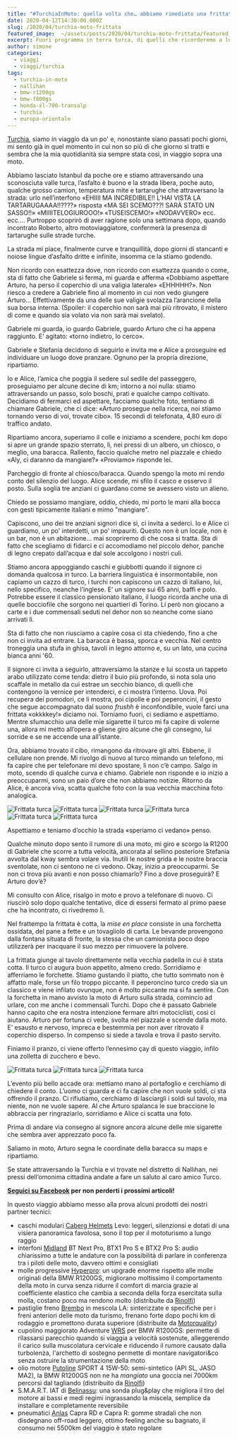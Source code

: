 ```yaml
---
title: "#TurchiaInMoto: quella volta che… abbiamo rimediato una frittata"
date: 2020-04-12T14:30:00.000Z
slug: /2020/04/turchia-moto-frittata
featured_image:  ~/assets/posts/2020/04/turchia-moto-frittata/featured_image.jpg
excerpt: Fuori programma in terra turca, di quelli che ricorderemo a lungo
author: simone
categories:
  - viaggi
  - viaggi/turchia
tags:
  - turchia-in-moto
  - nallihan
  - bmw-r1200gs
  - bmw-f800gs
  - honda-xl-700-transalp
  - turchia
  - europa-orientale
---
```


[Turchia](/categoria/viaggi/turchia), siamo in viaggio da un po' e, nonostante siano passati pochi giorni, mi sento già in quel momento in cui non so più di che giorno si tratti e sembra che la mia quotidianità sia sempre stata così, in viaggio sopra una moto.

Abbiamo lasciato Istanbul da poche ore e stiamo attraversando una sconosciuta valle turca, l’asfalto è buono e la strada libera, poche auto, qualche grosso camion, temperatura mite e tartarughe che attraversano la strada: urlo nell’interfono «EHIIII MA INCREDIBILE!! L’HAI VISTA LA TARTARUGAAAA!!????» risposta «MA SEI SCEMO???! SARÀ STATO UN SASSO!!» «MIIIITELOGIUROOO!» «TUSEISCEMO!» «NODAVVERO» ecc. ecc.… Purtroppo scoprirò di aver ragione solo una settimana dopo, quando incontrato Roberto, altro motoviaggiatore, confermerà la presenza di tartarughe sulle strade turche.

La strada mi piace, finalmente curve e tranquillità, dopo giorni di stancanti e noiose lingue d’asfalto dritte e infinite, insomma ce la stiamo godendo.

Non ricordo con esattezza dove, non ricordo con esattezza quando o come, sta di fatto che Gabriele si ferma, mi guarda e afferma «Dobbiamo aspettare Arturo, ha perso il coperchio di una valigia laterale» «EHHHHH?». Non riesco a credere a Gabriele fino al momento in cui non vedo giungere Arturo… Effettivamente da una delle sue valigie svolazza l’arancione della sua borsa interna. (Spoiler: il coperchio non sarà mai più ritrovato, il mistero di come e quando sia volato via non sarà mai svelato).

Gabriele mi guarda, io guardo Gabriele, guardo Arturo che ci ha appena raggiunto. E’ agitato: «torno indietro, lo cerco».

Gabriele e Stefania decidono di seguirlo e invita me e Alice a proseguire ed individuare un luogo dove pranzare. Ognuno per la propria direzione, ripartiamo.

Io e Alice, l’amica che poggia il sedere sul sedile del passeggero, proseguiamo per alcune decine di km; intorno a noi nulla: stiamo attraversando un passo, solo boschi, prati e qualche campo coltivato. Decidiamo di fermarci ed aspettare, facciamo qualche foto, tentiamo di chiamare Gabriele, che ci dice: «Arturo prosegue nella ricerca, noi stiamo tornando verso di voi, trovate cibo». 15 secondi di telefonata, 4,80 euro di traffico andato.

Ripartiamo ancora, superiamo il colle e iniziamo a scendere, pochi km dopo si apre un grande spazio sterrato, lì, nei pressi di un albero, un chiosco, o meglio, una baracca. Rallento, faccio qualche metro nel piazzale e chiedo «Aly, ci daranno da mangiare?» «Proviamo» risponde lei.

Parcheggio di fronte al chiosco/baracca. Quando spengo la moto mi rendo conto del silenzio del luogo. Alice scende, mi sfilo il casco e osservo il posto. Sulla soglia tre anziani ci guardano come se avessero visto un alieno.

Chiedo se possiamo mangiare, oddio, chiedo, mi porto le mani alla bocca con gesti tipicamente italiani e mimo "mangiare".

Capiscono, uno dei tre anziani signori dice si, ci invita a sederci. Io e Alice ci guardiamo, un po' interdetti, un po' impauriti. Questo non è un locale, non è un bar, non è un abitazione… mai scopriremo di che cosa si tratta. Sta di fatto che scegliamo di fidarci e ci accomodiamo nel piccolo dehor, panche di legno crepato dall’acqua e dal sole accolgono i nostri culi.

Stiamo ancora appoggiando caschi e giubbotti quando il signore ci domanda qualcosa in turco. La barriera linguistica è insormontabile, non capiamo un cazzo di turco, i turchi non capiscono un cazzo di italiano, lui, nello specifico, neanche l’inglese. E’ un signore sui 65 anni, baffi e polo. Potrebbe essere il classico pensionato italiano, il luogo ricorda anche una di quelle bocciofile che sorgono nei quartieri di Torino. Li però non giocano a carte e i due commensali seduti nel dehor non so neanche come siano arrivati lì.

Sta di fatto che non riusciamo a capire cosa ci sta chiedendo, fino a che non ci invita ad entrare. La baracca è bassa, sporca e vecchia. Nel centro troneggia una stufa in ghisa, tavoli in legno attorno e, su un lato, una cucina bianca anni '60.

Il signore ci invita a seguirlo, attraversiamo la stanze e lui scosta un tappeto arabo utilizzato come tenda: dietro il buio più profondo, si nota sola uno scaffale in metallo da cui estrae un secchio bianco, di quelli che contengono la vernice per intenderci, e ci mostra l’interno. Uova. Poi recupera dei pomodori, ce li mostra, poi cipolle e poi peperoncini, il gesto che segue accompagnato dal suono _frushh_ è inconfondibile, vuole farci una frittata «okkkkey!» diciamo noi. Torniamo fuori, ci sediamo e aspettiamo. Mentre sfumacchio una delle mie sigarette il turco mi fa capire di volerne una, allora mi metto all’opera e gliene giro alcune che gli consegno, lui sorride e se ne accende una all’istante.

Ora, abbiamo trovato il cibo, rimangono da ritrovare gli altri. Ebbene, il cellulare non prende. Mi rivolgo di nuovo al turco mimando un telefono, mi fa capire che per telefonare mi devo spostare, lì non c’è campo. Salgo in moto, scendo di qualche curva e chiamo. Gabriele non risponde e io inizio a preoccuparmi, sono un paio d’ore che non abbiamo notizie. Ritorno da Alice, è ancora viva, scatta qualche foto con la sua vecchia macchina foto analogica.

![Frittata turca](~/assets/posts/2020/04/turchia-moto-frittata/foto/img031.jpg "Un anziano ospite della baracca")
![Frittata turca](~/assets/posts/2020/04/turchia-moto-frittata/foto/img032.jpg "L'interno della baracca")
![Frittata turca](~/assets/posts/2020/04/turchia-moto-frittata/foto/img033.jpg "Autoritratto su triacetato")
![Frittata turca](~/assets/posts/2020/04/turchia-moto-frittata/foto/img034.jpg "La sgangherata cucina del nostro ospite")
![Frittata turca](~/assets/posts/2020/04/turchia-moto-frittata/foto/img035.jpg "Il Turco, Simone e Arturo")
![Frittata turca](~/assets/posts/2020/04/turchia-moto-frittata/foto/img036.jpg "Ozio nel polveroso pomeriggio turco")

Aspettiamo e teniamo d’occhio la strada «speriamo ci vedano» penso.

Qualche minuto dopo sento il rumore di una moto, mi giro e scorgo la R1200 di Gabriele che scorre a tutta velocità, ancorata al sellino posteriore Stefania avvolta dal kway sembra volare via. Inutili le nostre grida e le nostre braccia sventolate, non ci sentono ne ci vedono. Okay, inizio a preoccuparmi. Se non ci trova più avanti e non posso chiamarlo? Fino a dove proseguirà? E Arturo dov’è?

Mi consulto con Alice, risalgo in moto e provo a telefonare di nuovo. Ci riuscirò solo dopo qualche tentativo, dice di essersi fermato al primo paese che ha incontrato, ci rivedremo lì.

Nel frattempo la frittata è cotta, la _mise en place_ consiste in una forchetta ossidata, del pane a fette e un tovagliolo di carta. Le bevande provengono dalla fontana situata di fronte, la stessa che un camionista poco dopo utilizzerà per inacquare il suo mezzo per rimuovere la polvere.

La frittata giunge al tavolo direttamente nella vecchia padella in cui è stata cotta. Il turco ci augura buon appetito, almeno credo. Sorridiamo e afferriamo le forchette. Stiamo gustando il piatto, che tutto sommato non è affatto male, forse un filo troppo piccante. Il peperoncino turco credo sia un classico e viene infilato ovunque, non è molto piccante ma si fa sentire. Con la forchetta in mano avvisto la moto di Arturo sulla strada, comincio ad urlare, con me anche i commensali Turchi. Dopo che è passato Gabriele hanno capito che era nostra intenzione fermare altri motociclisti, così ci aiutano. Arturo per fortuna ci vede, svolta nel piazzale e scende dalla moto. E’ esausto e nervoso, impreca e bestemmia per non aver ritrovato il coperchio disperso. In compenso si siede a tavola e trova il pasto servito.

Finiamo il pranzo, ci viene offerto l’ennesimo çay di questo viaggio, infilo una zolletta di zucchero e bevo.

![Frittata turca](~/assets/posts/2020/04/turchia-moto-frittata/foto/IMG_5213.JPG "L'improbabile baracca in cui abbiamo pranzato")
![Frittata turca](~/assets/posts/2020/04/turchia-moto-frittata/foto/IMG_5216.JPG "La frittata più buonda della mia vita")
![Frittata turca](~/assets/posts/2020/04/turchia-moto-frittata/foto/IMG_5218.JPG "L’ennesimo çay di questo viaggio")

L’evento più bello accade ora: mettiamo mano al portafoglio e cerchiamo di chiedere il conto. L’uomo ci guarda e ci fa capire che non vuole soldi, ci sta offrendo il pranzo. Ci rifiutiamo, cerchiamo di lasciargli i soldi sul tavolo, ma niente, non ne vuole sapere. Al che Arturo spalanca le sue braccione lo abbraccia per ringraziarlo, sorridiamo e Alice ci scatta una foto.

Prima di andare via consegno al signore ancora alcune delle mie sigarette che sembra aver apprezzato poco fa.

Saliamo in moto, Arturo segna le coordinate della baracca su maps e ripartiamo.

Se state attraversando la Turchia e vi trovate nel distretto di Nallıhan, nei pressi dell’omonima cittadina andate a fare un saluto al caro amico Turco.

**[Seguici su Facebook](https://facebook.com/motoviaggiatori/) per non perderti i prossimi articoli!**

In questo viaggio abbiamo messo alla prova alcuni prodotti dei nostri partner tecnici:

- caschi modulari [Caberg Helmets](https://www.caberg.it/) Levo: leggeri, silenzionsi e dotati di una visiera panoramica favolosa, sono il top per il mototurismo a lungo raggio
- interfoni [Midland](https://www.midlandeurope.com/it) BT Next Pro, BTX1 Pro S e BTX2 Pro S: audio chiarissimo a tutte le andature con la possibilità di parlare in conferenza tra i piloti delle moto, davvero ottimi e consigliati
- molle progressive [Hyperpro](https://hyperpro.com): un upgrade enorme rispetto alle molle originali della BMW R1200GS, migliorano moltissimo il comportamento della moto in curva senza ridurre il comfort di marcia grazie al coefficiente elastico che cambia a seconda della forza esercitata sulla molla, costano poco ma rendono molto (distribuite da [Rinolfi](https://www.rinolfi.it))
- pastiglie freno [Brembo](http://brembo.com/it) in mescola LA: sinterizzate e specifiche per i freni anteriori delle moto da turismo, frenano forte dopo pochi km di rodaggio e promettono durata superiore (distribuite da [Motorquality](http://www.motorquality.it))
- cupolino maggiorato Adventure [WRS](https://wrs.it) per BMW R1200GS: permette di rilassarsi parecchio quando si viaggia a velocità sostenute, alleggerendo il carico sulla muscolatura cervicale e riducendo il rumore causato dalla turbolenza, l'archetto di sostegno permette di montare navigatori&co senza ostruire la strumentazione della moto
- olio motore [Putoline](https://www.putoline.com/) SPORT 4 15W-50: semi-sintetico (API SL, JASO MA2), la BMW R1200GS non ne ha _mangiato_ una goccia nei 7000km percorsi dal tagliando (distribuito da [Rinolfi](https://www.rinolfi.it))
- S.M.A.R.T. IAT di [Belinassu](http://www.belinassu.it): una sonda plug&play che migliora il tiro del motore ai bassi e medi regimi ingrassando la miscela, semplice da installare e completamente reversibile
- pneumatici [Anlas](http://anlas.com/it/) Capra RD e Capra R: gomme stradali che non disdegnano off-road leggero, ottimo feeling anche su bagnato, il consumo nei 5500km del viaggio è stato regolare
